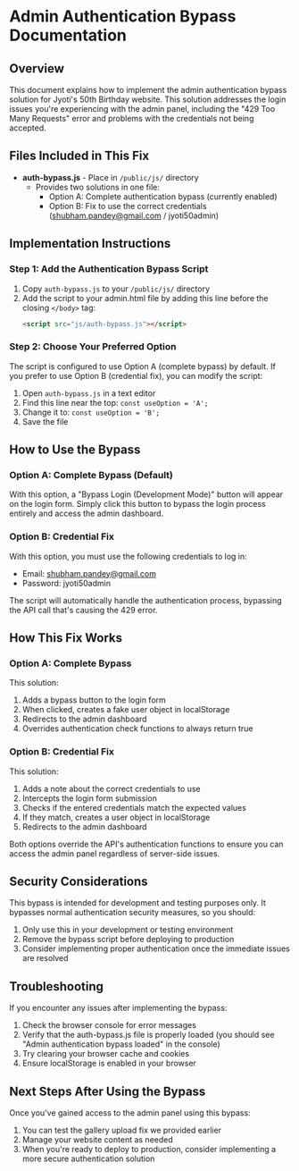 # Admin Authentication Bypass Documentation

## Overview
This document explains how to implement the admin authentication bypass solution for Jyoti's 50th Birthday website. This solution addresses the login issues you're experiencing with the admin panel, including the "429 Too Many Requests" error and problems with the credentials not being accepted.

## Files Included in This Fix

- **auth-bypass.js** - Place in `/public/js/` directory
  - Provides two solutions in one file:
    - Option A: Complete authentication bypass (currently enabled)
    - Option B: Fix to use the correct credentials (shubham.pandey@gmail.com / jyoti50admin)

## Implementation Instructions

### Step 1: Add the Authentication Bypass Script
1. Copy `auth-bypass.js` to your `/public/js/` directory
2. Add the script to your admin.html file by adding this line before the closing `</body>` tag:
   ```html
   <script src="js/auth-bypass.js"></script>
   ```

### Step 2: Choose Your Preferred Option
The script is configured to use Option A (complete bypass) by default. If you prefer to use Option B (credential fix), you can modify the script:

1. Open `auth-bypass.js` in a text editor
2. Find this line near the top: `const useOption = 'A';`
3. Change it to: `const useOption = 'B';`
4. Save the file

## How to Use the Bypass

### Option A: Complete Bypass (Default)
With this option, a "Bypass Login (Development Mode)" button will appear on the login form. Simply click this button to bypass the login process entirely and access the admin dashboard.

### Option B: Credential Fix
With this option, you must use the following credentials to log in:
- Email: shubham.pandey@gmail.com
- Password: jyoti50admin

The script will automatically handle the authentication process, bypassing the API call that's causing the 429 error.

## How This Fix Works

### Option A: Complete Bypass
This solution:
1. Adds a bypass button to the login form
2. When clicked, creates a fake user object in localStorage
3. Redirects to the admin dashboard
4. Overrides authentication check functions to always return true

### Option B: Credential Fix
This solution:
1. Adds a note about the correct credentials to use
2. Intercepts the login form submission
3. Checks if the entered credentials match the expected values
4. If they match, creates a user object in localStorage
5. Redirects to the admin dashboard

Both options override the API's authentication functions to ensure you can access the admin panel regardless of server-side issues.

## Security Considerations
This bypass is intended for development and testing purposes only. It bypasses normal authentication security measures, so you should:

1. Only use this in your development or testing environment
2. Remove the bypass script before deploying to production
3. Consider implementing proper authentication once the immediate issues are resolved

## Troubleshooting
If you encounter any issues after implementing the bypass:

1. Check the browser console for error messages
2. Verify that the auth-bypass.js file is properly loaded (you should see "Admin authentication bypass loaded" in the console)
3. Try clearing your browser cache and cookies
4. Ensure localStorage is enabled in your browser

## Next Steps After Using the Bypass
Once you've gained access to the admin panel using this bypass:

1. You can test the gallery upload fix we provided earlier
2. Manage your website content as needed
3. When you're ready to deploy to production, consider implementing a more secure authentication solution
